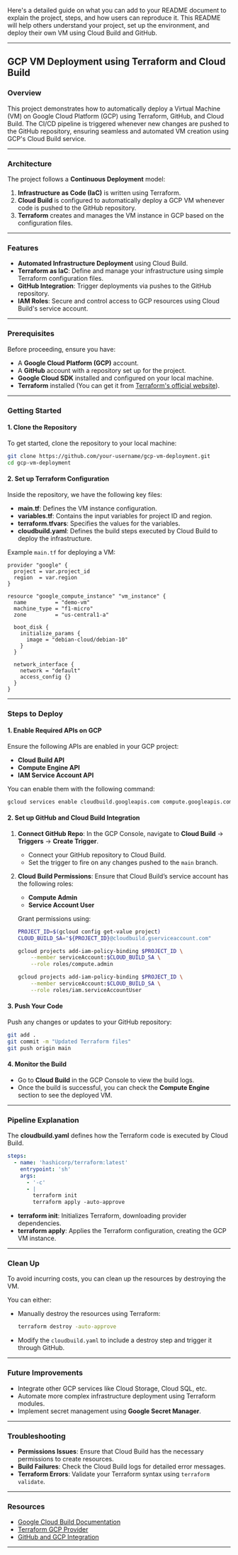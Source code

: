 Here's a detailed guide on what you can add to your README document to explain the project, steps, and how users can reproduce it. This README will help others understand your project, set up the environment, and deploy their own VM using Cloud Build and GitHub.

---

## GCP VM Deployment using Terraform and Cloud Build

### Overview

This project demonstrates how to automatically deploy a Virtual Machine (VM) on Google Cloud Platform (GCP) using Terraform, GitHub, and Cloud Build. The CI/CD pipeline is triggered whenever new changes are pushed to the GitHub repository, ensuring seamless and automated VM creation using GCP's Cloud Build service.

---

### Architecture

The project follows a **Continuous Deployment** model:

1. **Infrastructure as Code (IaC)** is written using Terraform.
2. **Cloud Build** is configured to automatically deploy a GCP VM whenever code is pushed to the GitHub repository.
3. **Terraform** creates and manages the VM instance in GCP based on the configuration files.

---

### Features

- **Automated Infrastructure Deployment** using Cloud Build.
- **Terraform as IaC**: Define and manage your infrastructure using simple Terraform configuration files.
- **GitHub Integration**: Trigger deployments via pushes to the GitHub repository.
- **IAM Roles**: Secure and control access to GCP resources using Cloud Build's service account.

---

### Prerequisites

Before proceeding, ensure you have:

- A **Google Cloud Platform (GCP)** account.
- A **GitHub** account with a repository set up for the project.
- **Google Cloud SDK** installed and configured on your local machine.
- **Terraform** installed (You can get it from [Terraform's official website](https://www.terraform.io/downloads)).

---

### Getting Started

#### 1. Clone the Repository

To get started, clone the repository to your local machine:

```bash
git clone https://github.com/your-username/gcp-vm-deployment.git
cd gcp-vm-deployment
```

#### 2. Set up Terraform Configuration

Inside the repository, we have the following key files:

- **main.tf**: Defines the VM instance configuration.
- **variables.tf**: Contains the input variables for project ID and region.
- **terraform.tfvars**: Specifies the values for the variables.
- **cloudbuild.yaml**: Defines the build steps executed by Cloud Build to deploy the infrastructure.

Example `main.tf` for deploying a VM:

```hcl
provider "google" {
  project = var.project_id
  region  = var.region
}

resource "google_compute_instance" "vm_instance" {
  name         = "demo-vm"
  machine_type = "f1-micro"
  zone         = "us-central1-a"

  boot_disk {
    initialize_params {
      image = "debian-cloud/debian-10"
    }
  }

  network_interface {
    network = "default"
    access_config {}
  }
}
```

---

### Steps to Deploy

#### 1. Enable Required APIs on GCP

Ensure the following APIs are enabled in your GCP project:

- **Cloud Build API**
- **Compute Engine API**
- **IAM Service Account API**

You can enable them with the following command:

```bash
gcloud services enable cloudbuild.googleapis.com compute.googleapis.com iam.googleapis.com
```

#### 2. Set up GitHub and Cloud Build Integration

1. **Connect GitHub Repo**: In the GCP Console, navigate to **Cloud Build** → **Triggers** → **Create Trigger**.
   - Connect your GitHub repository to Cloud Build.
   - Set the trigger to fire on any changes pushed to the `main` branch.

2. **Cloud Build Permissions**: Ensure that Cloud Build’s service account has the following roles:
   - **Compute Admin**
   - **Service Account User**

   Grant permissions using:

   ```bash
   PROJECT_ID=$(gcloud config get-value project)
   CLOUD_BUILD_SA="${PROJECT_ID}@cloudbuild.gserviceaccount.com"

   gcloud projects add-iam-policy-binding $PROJECT_ID \
       --member serviceAccount:$CLOUD_BUILD_SA \
       --role roles/compute.admin

   gcloud projects add-iam-policy-binding $PROJECT_ID \
       --member serviceAccount:$CLOUD_BUILD_SA \
       --role roles/iam.serviceAccountUser
   ```

#### 3. Push Your Code

Push any changes or updates to your GitHub repository:

```bash
git add .
git commit -m "Updated Terraform files"
git push origin main
```

#### 4. Monitor the Build

- Go to **Cloud Build** in the GCP Console to view the build logs.
- Once the build is successful, you can check the **Compute Engine** section to see the deployed VM.

---

### Pipeline Explanation

The **cloudbuild.yaml** defines how the Terraform code is executed by Cloud Build.

```yaml
steps:
  - name: 'hashicorp/terraform:latest'
    entrypoint: 'sh'
    args:
      - '-c'
      - |
        terraform init
        terraform apply -auto-approve
```

- **terraform init**: Initializes Terraform, downloading provider dependencies.
- **terraform apply**: Applies the Terraform configuration, creating the GCP VM instance.

---

### Clean Up

To avoid incurring costs, you can clean up the resources by destroying the VM.

You can either:
- Manually destroy the resources using Terraform:

  ```bash
  terraform destroy -auto-approve
  ```

- Modify the `cloudbuild.yaml` to include a destroy step and trigger it through GitHub.

---

### Future Improvements

- Integrate other GCP services like Cloud Storage, Cloud SQL, etc.
- Automate more complex infrastructure deployment using Terraform modules.
- Implement secret management using **Google Secret Manager**.

---

### Troubleshooting

- **Permissions Issues**: Ensure that Cloud Build has the necessary permissions to create resources.
- **Build Failures**: Check the Cloud Build logs for detailed error messages.
- **Terraform Errors**: Validate your Terraform syntax using `terraform validate`.

---

### Resources

- [Google Cloud Build Documentation](https://cloud.google.com/build/docs)
- [Terraform GCP Provider](https://registry.terraform.io/providers/hashicorp/google/latest/docs)
- [GitHub and GCP Integration](https://cloud.google.com/build/docs/automating-builds/create-github-app-trigger)

---
